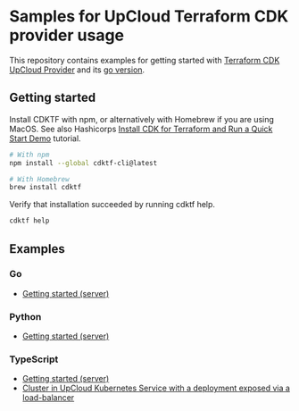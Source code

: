 # Samples for UpCloud Terraform CDK provider usage

This repository contains examples for getting started with [Terraform CDK UpCloud Provider](https://github.com/cdktf/cdktf-provider-upcloud) and its [go version](https://github.com/cdktf/cdktf-provider-upcloud-go).

## Getting started

Install CDKTF with npm, or alternatively with Homebrew if you are using MacOS. See also Hashicorps [Install CDK for Terraform and Run a Quick Start Demo](https://learn.hashicorp.com/tutorials/terraform/cdktf-install?in=terraform/cdktf) tutorial. 

```sh
# With npm
npm install --global cdktf-cli@latest

# With Homebrew
brew install cdktf
```

Verify that installation succeeded by running cdktf help.

```sh
cdktf help
```

## Examples

### Go

- [Getting started (server)](./go/upcloud-server/README.md)

### Python

- [Getting started (server)](./python/upcloud-server/README.md)

### TypeScript

- [Getting started (server)](./typescript/upcloud-server/README.md)
- [Cluster in UpCloud Kubernetes Service with a deployment exposed via a load-balancer](./typescript/upcloud-kubernetes-service/README.md)
